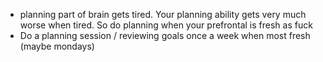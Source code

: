 - planning part of brain gets tired. Your planning ability gets very much worse when tired. So do planning when your prefrontal is fresh as fuck
- Do a planning session / reviewing goals once a week when most fresh (maybe mondays)